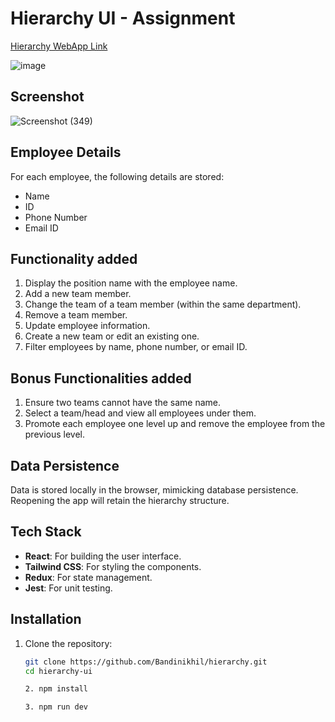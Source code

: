 # Hierarchy UI - Assignment

[Hierarchy WebApp Link](https://hierarchyy.netlify.app/)


![image](https://github.com/Bandinikhil/hierarchy/assets/105233916/509e5462-6660-46ab-a79e-8e7d95924344)


## Screenshot

![Screenshot (349)](https://github.com/Bandinikhil/hierarchy/assets/105233916/bb554703-4971-4dd9-a46d-d961a4cace2e)


## Employee Details

For each employee, the following details are stored:
- Name
- ID
- Phone Number
- Email ID

## Functionality added

1. Display the position name with the employee name.
2. Add a new team member.
3. Change the team of a team member (within the same department).
4. Remove a team member.
5. Update employee information.
6. Create a new team or edit an existing one.
7. Filter employees by name, phone number, or email ID.

## Bonus Functionalities added

1. Ensure two teams cannot have the same name.
2. Select a team/head and view all employees under them.
3. Promote each employee one level up and remove the employee from the previous level.

## Data Persistence

Data is stored locally in the browser, mimicking database persistence. Reopening the app will retain the hierarchy structure.

## Tech Stack

- **React**: For building the user interface.
- **Tailwind CSS**: For styling the components.
- **Redux**: For state management.
- **Jest**: For unit testing.

## Installation

1. Clone the repository:
   ```bash
   git clone https://github.com/Bandinikhil/hierarchy.git
   cd hierarchy-ui

   2. npm install

   3. npm run dev
